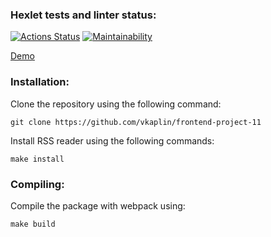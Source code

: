 ### Hexlet tests and linter status:
[![Actions Status](https://github.com/vkaplin/frontend-project-11/workflows/hexlet-check/badge.svg)](https://github.com/vkaplin/frontend-project-11/actions)
[![Maintainability](https://api.codeclimate.com/v1/badges/601e67a0d6d75e20ff11/maintainability)](https://codeclimate.com/github/vkaplin/frontend-project-11/maintainability)

[Demo](https://vkaplin-frontend-project-11.vercel.app/)


### Installation:

Clone the repository using the following command:
```
git clone https://github.com/vkaplin/frontend-project-11
```
Install RSS reader using the following commands:
```
make install
```
### Compiling:

Compile the package with webpack using:
```
make build
```